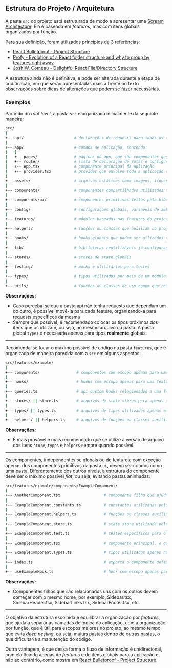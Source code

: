## Estrutura do Projeto / Arquitetura

A pasta `src` do projeto está estruturada de modo a apresentar uma
[Scream Architecture](https://blog.cleancoder.com/uncle-bob/2011/09/30/Screaming-Architecture.html). Ela é baseada em _features_, mas com itens globais organizados por função.

Para sua definição, foram utilizados príncipios de 3 referências:

- [React Bulletproof - Project Structure](https://github.com/alan2207/bulletproof-react/blob/master/docs/project-structure.md)
- [Profy - Evolution of a React folder structure and why to group by features right away](https://profy.dev/article/react-folder-structure)
- [Josh W. Comeau - Delightful React File/Directory Structure](https://www.joshwcomeau.com/react/file-structure/)

A estrutura ainda não é definitiva, e pode ser alterada durante a etapa de codificação, em que serão apresentadas mais a frente no texto observações sobre dicas de alterações que podem se fazer necessárias.

### Exemplos

Partindo do _root level_, a pasta `src` é organizada inicialmente da seguinte maneira:

```sh
src/
|
+-- api/                      # declarações de requests para todos os endpoints da API
|
+-- app/                      # camada de aplicação, contendo:
|   |
|   +-- pages/                # páginas do app, que são componentes que renderizam para cada rota declarada
|   +-- router/               # lista de declaração de rotas e configuração do router da aplicação
|   +-- App.tsx               # componente principal da aplicação
|   +-- provider.tsx          # provider que envolve toda a aplicação com providers globais
|
+-- assets/                   # arquivos estáticos como imagens, icones, fontes, etc
|
+-- components/               # componentes compartilhados utilizados em toda a aplicação
|
+-- components/ui/            # componentes primitivos feitos pela biblioteca de componentes
|
+-- config/                   # configurações globais, variáveis de ambiente, constantes, singletons globais, etc
|
+-- features/                 # módulos baseados nas features do projeto
|
+-- helpers/                  # funções ou classes que auxiliam no projeto e tem uso específico para o mesmo
|
+-- hooks/                    # hooks globais que podem ser utlizados em toda a aplicação
|
+-- lib/                      # bibliotecas reutilizáveis já configuradas para a aplicação
|
+-- stores/                   # stores de state globais
|
+-- testing/                  # mocks e utilitários para testes
|
+-- types/                    # tipos utilizados por mais de um módulo ou por toda a aplicação
|
+-- utils/                    # funções ou classes de uso comum que realizam operações genéricas. Ex: funções que estariam presentes em libs como lodash, Remeda, etc
```

**Observações:**

- Caso perceba-se que a pasta api não tenha requests que dependam um do outro, é possível movê-la para cada feature, organizando-a para requests específicos da mesma
- Sempre que possível, é recomendado colocar os tipos próximos dos itens que os utilizam, ou seja, no mesmo arquivo ou pasta. A pasta global `types` é necessária apenas para tipos **realmente** globais.

---

Recomenda-se focar o máximo possível de código na pasta `features`, que é organizada de maneira parecida com a `src` em alguns aspectos:

```sh
src/features/example/
|
+-- components/                # componentes com escopo apenas para uma feature
|
+-- hooks/                     # hooks com escopo apenas para uma feature
|
+-- queries.ts                 # api custom hooks relacionados a uma feature
|
+-- stores/ || store.ts        # arquivos de state stores para apenas uma feature, ou apenas um arquivo de store caso apenas uma seja necessária
|
+-- types/ || types.ts         # arquivos de tipos utilizados apenas em uma feature, ou apenas um arquivo caso sejam poucos tipos ou tipos mais genéricos
|
+-- helpers/ || helpers.ts     # arquivos de funções ou classes auxiliadoras para uma feature, ou apenas um arquivo caso sejam poucos helpers ou helpers mais gerais
```

**Observações:**

- É mais provável e mais recomendado que se utilize a versão de arquivo dos itens `store`, `types` e `helpers` sempre quando possível.

---

Os componentes, independentes se globais ou de features, com exceção apenas dos componentes primitivos da pasta `ui`, devem ser criados como uma pasta. Diferentemente dos outros níveis, a estrutura do componente deve ser o máximo possível _flat_, ou seja, evitando pastas aninhadas:

```sh
src/features/example/components/ExampleComponent/
|
+-- AnotherComponent.tsx                   # componente filho que ajuda a formar o componente principal
|
+-- ExampleComponent.constants.ts          # constantes utilizadas pelo componente principal e componentes filhos
|
+-- ExampleComponent.helpers.ts            # funções ou classes auxiliadoras utilizadas pelo componente principal e componentes filhos
|
+-- ExampleComponent.store.ts              # state store utilizada pelo componente principal e componentes filhos
|
+-- ExampleComponent.test.ts               # testes específicos para o componente
|
+-- ExampleComponent.tsx                   # componente principal, o qual dá nome à pasta
|
+-- ExampleComponent.types.ts              # tipos utilizados apenas no componente principal e componentes filhos
|
+-- index.ts                               # exporta o componente default do arquivo de componente principal e todos os outros exports existentes nele (loaders, etc)
|
+-- useExampleHook.ts                      # hook com escopo apenas para o componente principal e/ou filhos
```

**Observações:**

- Componentes filhos que são relacionados uns com os outros devem começar com o mesmo nome, por exemplo: Sidebar.tsx, SidebarHeader.tsx, SidebarLinks.tsx, SidebarFooter.tsx, etc.

---

O objetivo da estrutura escolhida é equilibrar a organização por _features_, que ajuda a separar as camadas de lógica da aplicação, com a organização por função, que é útil para escopos maiores no projeto, ao mesmo tempo que evita _deep nesting_, ou seja, muitas pastas dentro de outras pastas, o que dificultaria a manutenção do código.

Outra vantagem, é que dessa forma o fluxo de informação é unidirecional, com ela fluindo apenas de _features_ e de itens globais para a aplicação e não ao contrário, como mostra em [React Bulletproof - Project Structure](https://github.com/alan2207/bulletproof-react/blob/master/docs/project-structure.md).
